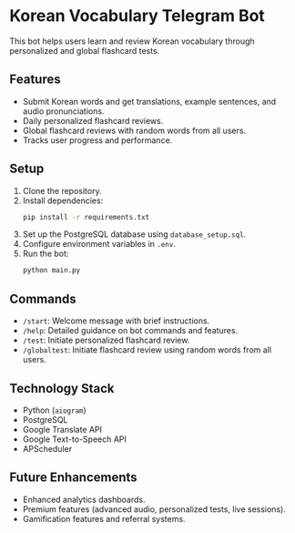 # Korean Vocabulary Telegram Bot

This bot helps users learn and review Korean vocabulary through personalized and global flashcard tests.

## Features

- Submit Korean words and get translations, example sentences, and audio pronunciations.
- Daily personalized flashcard reviews.
- Global flashcard reviews with random words from all users.
- Tracks user progress and performance.

## Setup

1. Clone the repository.
2. Install dependencies:
   ```bash
   pip install -r requirements.txt
   ```
3. Set up the PostgreSQL database using `database_setup.sql`.
4. Configure environment variables in `.env`.
5. Run the bot:
   ```bash
   python main.py
   ```

## Commands

- `/start`: Welcome message with brief instructions.
- `/help`: Detailed guidance on bot commands and features.
- `/test`: Initiate personalized flashcard review.
- `/globaltest`: Initiate flashcard review using random words from all users.

## Technology Stack

- Python (`aiogram`)
- PostgreSQL
- Google Translate API
- Google Text-to-Speech API
- APScheduler

## Future Enhancements

- Enhanced analytics dashboards.
- Premium features (advanced audio, personalized tests, live sessions).
- Gamification features and referral systems.